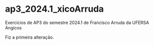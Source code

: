 # ap3_2024.1_xicoArruda
 Exercicios de AP3 do semestre 2024.1 de Francisco Arruda da UFERSA Angicos

Fiz a primeira alteração.